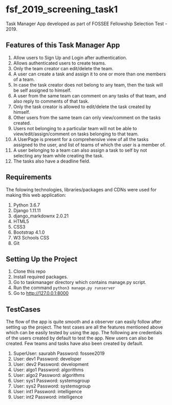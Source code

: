 # fsf_2019_screening_task1
Task Manager App developed as part of FOSSEE Fellowship Selection Test - 2019.


## Features of this Task Manager App
1. Allow users to Sign Up and Login after authentication.
2. Allows authenticated users to create teams.
3. Only the team creator can edit/delete the team.
4. A user can create a task and assign it to one or more than one members of a team.
5. In case the task creator does not belong to any team, then the task will be self assigned to himself.
6. A user from the same team can comment on any tasks of that team, and also reply to comments of that task.
7. Only the task creator is allowed to edit/delete the task created by himself.
8. Other users from the same team can only view/comment on the tasks created.
9. Users not belonging to a particular team will not be able to view/edit/assign/comment on tasks belonging to that team.
10. A UserPage is present for a comprehensive view of all the tasks assigned to the user, and list of teams of which the user is a member of.
11. A user belonging to a team can also assign a task to self by not selecting any team while creating the task.
12. The tasks also have a deadline field.


## Requirements
The folowing technologies, libraries/packages and CDNs were used for making this web application:
1. Python 3.6.7
2. Django 1.11.11
3. django_markdownx 2.0.21
4. HTML5
5. CSS3
6. Bootstrap 4.1.0
7. W3 Schools CSS
8. Git


## Setting Up the Project
1. Clone this repo
2. Install required packages.
3. Go to taskmanager directory which contains manage.py script.
4. Run the command `python3 manage.py runserver`
5. Go to http://127.0.0.1:8000

## TestCases
The flow of the app is quite smooth and a observer can easily follow after setting up the project.
The test cases are all the features mentioned above which can be easily tested by using the app.
The following are credentials of the users created by default to test the app. New users can also be created. Few teams and tasks have also been created by default.
1. SuperUser: saurabh
    Password: fossee2019
2.  User: dev1
    Password: developer
3.  User: dev2
    Password: development
4.  User: algo1
    Password: algorithms
5.  User: algo2
    Password: algorithms
6.  User: sys1
    Password: systemsgroup
7.  User: sys2
    Password: systemsgroup
8.  User: int1
    Password: intelligence
9.  User: int2
    Password: intelligence